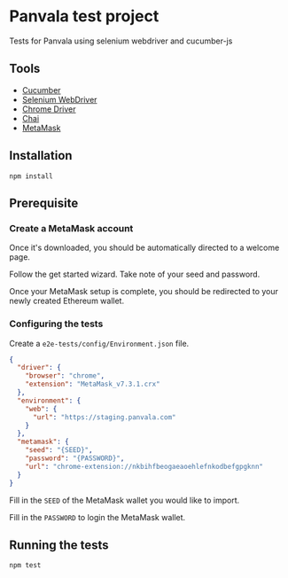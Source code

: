 # Panvala test project

Tests for Panvala using selenium webdriver and cucumber-js

## Tools

- [Cucumber](https://github.com/cucumber/cucumber-js)
- [Selenium WebDriver](https://github.com/SeleniumHQ/selenium)
- [Chrome Driver](https://github.com/giggio/node-chromedriver)
- [Chai](https://github.com/chaijs/chai)
- [MetaMask](https://github.com/MetaMask/metamask-extension)

## Installation

```
npm install
```

## Prerequisite

### Create a MetaMask account
Once it's downloaded, you should be automatically directed to a welcome page.

Follow the get started wizard. Take note of your seed and password.

Once your MetaMask setup is complete, you should be redirected to your newly created Ethereum wallet.

### Configuring the tests
Create a `e2e-tests/config/Environment.json` file.

```json
{
  "driver": {
    "browser": "chrome",
    "extension": "MetaMask_v7.3.1.crx"
  },
  "environment": {
    "web": {
      "url": "https://staging.panvala.com"
    }
  },
  "metamask": {
    "seed": "{SEED}",
    "password": "{PASSWORD}",
    "url": "chrome-extension://nkbihfbeogaeaoehlefnkodbefgpgknn"
  }
}
```

Fill in the `SEED` of the MetaMask wallet you would like to import.

Fill in the `PASSWORD` to login the MetaMask wallet.

## Running the tests

```
npm test
```
